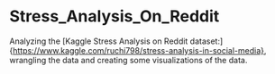 # Stress_Analysis_On_Reddit
Analyzing the [Kaggle Stress Analysis on Reddit dataset:]{https://www.kaggle.com/ruchi798/stress-analysis-in-social-media}, wrangling the data and creating some visualizations of the data.
